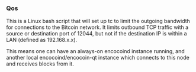 ### Qos ###

This is a Linux bash script that will set up tc to limit the outgoing bandwidth for connections to the Bitcoin network. It limits outbound TCP traffic with a source or destination port of 12044, but not if the destination IP is within a LAN (defined as 192.168.x.x).

This means one can have an always-on encocoind instance running, and another local encocoind/encocoin-qt instance which connects to this node and receives blocks from it.
